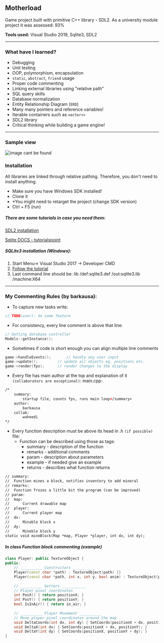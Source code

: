 ## Motherload

Game project built with primitive C++ library - SDL2. As a university module project it was assessed: 93%

**Tools used:** Visual Studio 2019, Sqlite3, SDL2
___
### What have I learned?
* Debugging
* Unit testing
* OOP, polymorphism, encapsulation
* ``static``, ``abstract``, ``friend`` usage
* Proper code commenting
* Linking external libraries using "relative path"
* SQL query skills
* Database normalization
* Entity Relationship Diagram (``ERD``)
* Many many pointers and reference variables!
* Iterable containers such as ``vector<>``
* SDL2 library
* Critical thinking while building a game engine!

___

### Sample view
![image cant be found](https://i.gyazo.com/98f5b6b6d4f818fc6edacc9c121628c1.png)

### Installation
All libraries are linked through relative pathing. Therefore, you don't need to install anything.
* Make sure you have Windows SDK installed!
* Clone it
* *You might need to retarget the project (change SDK version)
* Ctrl + F5 (run)

##### There are some tutorials in case you need them:
[SDL2 installation](https://www.youtube.com/watch?v=QQzAHcojEKg)

[Sqlite DOCS - tutorialspoint](https://www.tutorialspoint.com/sqlite/sqlite_c_cpp.htm)

##### SQLite3 installation (Windows):
1. Start Menu-> Visual Studio 2017 -> Developer CMD
2. [Follow the tutorial](https://cppcodetips.wordpress.com/tag/including-sqlite-with-visual-studio/)
3. Last command line should be: lib /def:sqlite3.def /out:sqlite3.lib /machine:X64

___

### My Commenting Rules (by barkausa): 

* To capture new tasks write: 
```c++
// TODO(user): do some feature
```

* For consistency, every line comment is above that line:
```c++
// Getting database controller
Models::getInstance();
```


* Sometimes if code is short enough you can align multiple line comments
```c++
game->handleEvents();		// handle any user input
game->update();			// update all objects eg. positions etc.
game->render(fps);		// render changes to the display
```

* Every file has main author at the top and explanation of it `(collaborators are exceptional)`:
main.cpp:
```xml
/*
	summary:
		startup file, counts fps, runs main loop</summary>
	author:
		barkausa
 	collab:
		waheedi
*/
```

* Every function description must be above its head in .h `(if possible)` file:
	* Function can be described using those as tags:
		* summary - description of the function
		* remarks - additional comments
		* param - description about parameters
		* example - if needed give an example
		* returns - describes what function returns
```xml
// summary:
// 	Function mines a block, notifies inventory to add mineral
// remarks:
// 	Function frozes a little bit the program (can be improved)
// param:
//	map:
//		Current drawable map
//	player:
//		Current player map
//	dx:
//		Minable block x
//	dy:
//		Mineble block y
static void mineBlock(Map *map, Player *player, int dx, int dy);
```

##### In class Function block commenting (example)
```c++
class Player: public TextureObject {
public:
	// __________ Constructors __________
	Player(const char *path) : TextureObject(path) {}
	Player(const char *path, int x, int y, bool anim) : TextureObject(path, x, y, anim) {}
	
	// __________ Getters ___________
	// Player pixel coordinates
	int PosX() { return positionX; }
	int PosY() { return positionY; }
	bool IsInAir() { return in_air; }
	
	// __________ Player Movement __________
	// Move player pixel coordinates around the map
	void DeltaCoords(int dx, int dy) { SetCoords(positionX + dx, positionY + dy); }
	void DeltaX(int dx) { SetCoords(positionX + dx, positionY); }
	void DeltaY(int dy) { SetCoords(positionX, positionY + dy); }
}
```

